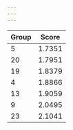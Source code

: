 ```yaml
---
---
---
```


| Group | Score  |
|:------|:------:|
| 5     | 1.7351 |
| 20    | 1.7951 |
| 19    | 1.8379 |
| 4     | 1.8866 |
| 13    | 1.9059 |
| 9     | 2.0495 |
| 23    | 2.1041 |